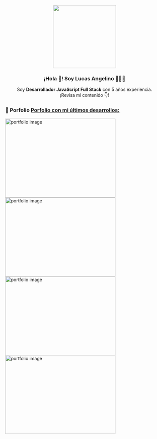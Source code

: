 <p align="center" width="300">
   <img align="center" width="200" src="https://user-images.githubusercontent.com/28304014/164815737-3384f483-095c-463d-94a3-122a699283ef.png" />
   <h3 align="center">¡Hola 👋! Soy Lucas Angelino 👨🏻‍💻</h3>
   <p align="center">Soy <strong>Desarrollador JavaScript Full Stack</strong> con 5 años experiencia.<br />¡Revisa mi contenido 👇!</p>
</p>


### 📝 Porfolio [Porfolio con mi últimos desarrollos:](https://portfolio-five-ashy-90.vercel.app/)

<a href='https://portfolio-five-ashy-90.vercel.app/' target='_blank'>
  <img width='350' height='250' src='https://user-images.githubusercontent.com/28304014/164815941-c93d3dce-ec60-4a51-9eff-bb7ca9fbdf12.jpg' alt='portfolio image' />
</a>

<a href='https://portfolio-five-ashy-90.vercel.app/' target='_blank'>
  <img width='350' height='250' src='https://user-images.githubusercontent.com/28304014/164815949-d1779986-175c-4043-b3d2-096c307c0cd9.jpg' alt='portfolio image' />
</a>

<a href='https://portfolio-five-ashy-90.vercel.app/' target='_blank'>
  <img width='350' height='250' src='https://user-images.githubusercontent.com/28304014/164815957-f8aeef53-5efe-45aa-8a90-46d8cbc9ddb0.png' alt='portfolio image' />
</a>

<a href='https://portfolio-five-ashy-90.vercel.app/' target='_blank'>
  <img width='350' height='250' src='https://user-images.githubusercontent.com/28304014/164815970-aa8ab321-07f0-417d-bdae-500a1e9b200f.PNG' alt='portfolio image' />
</a>
